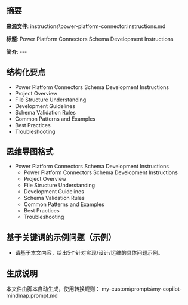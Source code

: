 ## 摘要

**来源文件**: instructions\power-platform-connector.instructions.md

**标题**: Power Platform Connectors Schema Development Instructions

**简介**: ---

## 结构化要点

- Power Platform Connectors Schema Development Instructions
- Project Overview
- File Structure Understanding
- Development Guidelines
- Schema Validation Rules
- Common Patterns and Examples
- Best Practices
- Troubleshooting

## 思维导图格式

- Power Platform Connectors Schema Development Instructions
  - Power Platform Connectors Schema Development Instructions
  - Project Overview
  - File Structure Understanding
  - Development Guidelines
  - Schema Validation Rules
  - Common Patterns and Examples
  - Best Practices
  - Troubleshooting

## 基于关键词的示例问题（示例）

- 请基于本文内容，给出5个针对实现/设计/运维的具体问题示例。

## 生成说明

本文件由脚本自动生成，使用转换规则： my-custom\prompts\my-copilot-mindmap.prompt.md
